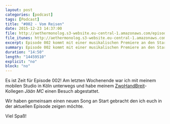 ```yaml
---
layout: post
categories: [podcast]
tags: [Podcast]
title: "#002 - Vom Reisen"
date: 2015-12-23 14:37:00
file: http://aethermonolog.s3-website.eu-central-1.amazonaws.com/episodes/aethermonolog-002.mp3
file_itunes: http://aethermonolog.s3-website.eu-central-1.amazonaws.com/episodes/aethermonolog-002.m4a
excerpt: Episode 002 kommt mit einer musikalischen Premiere an den Start. Diesmal gibt es einen brandneuen Song auf die Ohren.
summary: Episode 002 kommt mit einer musikalischen Premiere an den Start. Diesmal gibt es einen brandneuen Song auf die Ohren.
duration: "14:50"
length: "14459510"
explicit: "no"
block: "no"
---
```


Es ist Zeit für Episode 002! Am letzten Wochenende war ich mit meinem mobilen Studio in Köln unterwegs und habe meinem
[ZwoHandBreit](http://www.zwohandbreit.de)-Kollegen _Jään MC_ einen Besuch abgestattet.

Wir haben gemeinsam einen neuen Song an Start gebracht den ich euch in der aktuellen Episode zeigen möchte.

Viel Spaß!
